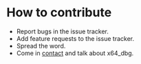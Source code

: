# How to contribute #

* Report bugs in the issue tracker.
* Add feature requests to the issue tracker.
* Spread the word.
* Come in [contact](http://x64dbg.com/#contact) and talk about x64_dbg.